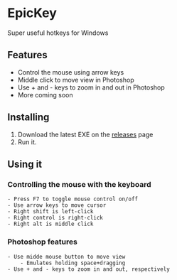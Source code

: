 

# EpicKey
Super useful hotkeys for Windows

## Features

 - Control the mouse using arrow keys
 - Middle click to move view in Photoshop
 - Use + and - keys to zoom in and out in Photoshop
 - More coming soon

## Installing

 1. Download the latest EXE on the
    [releases](https://github.com/cukmekerb/EpicKey/releases)
    page
2. Run it.

## Using it
### Controlling the mouse with the keyboard
	- Press F7 to toggle mouse control on/off
	- Use arrow keys to move cursor
	- Right shift is left-click
	- Right control is right-click
	- Right alt is middle click 


### Photoshop features
	- Use midde mouse button to move view
		- Emulates holding space+dragging
	- Use + and - keys to zoom in and out, respectively

